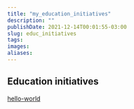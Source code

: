 ```yaml
---
title: "my_education_initiatives"
description: ""
publishDate: 2021-12-14T00:01:55-03:00
slug: educ_initiatives
tags:
images:
aliases:
---
```


## Education initiatives

[hello-world](hello-world.md)
